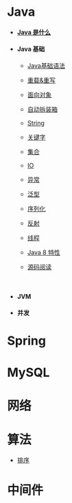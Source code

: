 # Java

- #### [Java 是什么](desgin-pattern/Java/Java是什么.md)
  
- #### Java 基础

  + [Java基础语法](desgin-pattern/Java/Java基础/Java基础语法.md)

  + [重载&重写](desgin-pattern/Java/Java基础/重载&重写.md)
	
  + [面向对象](desgin-pattern/Java/Java基础/面向对象.md)

  + [自动拆装箱](desgin-pattern/Java/Java基础/自动拆装箱.md)
  
  + [String](desgin-pattern/Java/Java基础/String.md)
  
  + [关键字](desgin-pattern/Java/Java基础/关键字.md)
  
  + [集合](desgin-pattern/Java/Java基础/集合.md)
  
  + [IO](desgin-pattern/Java/Java基础/IO.md)
  
  + [异常](desgin-pattern/Java/Java基础/异常.md)
  
  + [泛型](desgin-pattern/Java/Java基础/泛型.md)
  
  + [序列化](desgin-pattern/Java/Java基础/序列化.md)
  
  + [反射](desgin-pattern/Java/Java基础/反射.md)
  
  + [线程](desgin-pattern/Java/Java基础/线程.md)
  
  + [Java 8 特性](desgin-pattern/Java/Java基础/Java8特性.md)
  
  + [源码阅读](desgin-pattern/Java/Java基础/源码阅读.md)
	




​	
- #### JVM

- #### 并发



# Spring





# MySQL



# 网络



# 算法

- [排序](desgin-pattern\算法\排序.md)

  

# 中间件